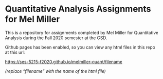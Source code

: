 # Quantitative Analysis Assignments for Mel Miller

This is a repository for assignments completed by Mel Miller for Quantitative Analysis during the Fall 2020 semester at the GSD.

Github pages has been enabled, so you can view any html files in this repo at this url:

https://ses-5215-f2020.github.io/melmiller-quant/filename

*(replace “filename” with the name of the html file)*
